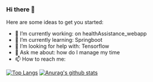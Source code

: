 ### Hi there 👋


Here are some ideas to get you started:

- 🔭 I’m currently working: on healthAssistance_webapp
- 🌱 I’m currently learning: Springboot
- 🤔 I’m looking for help with: Tensorflow
- 💬 Ask me about: how do I manage my time
- 📫 How to reach me:

[![Top Langs](https://github-readme-stats.vercel.app/api/top-langs/?username=Janitham97)](https://github.com/anuraghazra/github-readme-stats)
[![Anurag's github stats](https://github-readme-stats.vercel.app/api?username=Janitham97)](https://github.com/anuraghazra/github-readme-stats)


